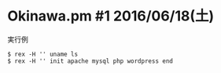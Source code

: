 Okinawa.pm #1 2016/06/18(土)
============================

実行例

    $ rex -H '' uname ls
    $ rex -H '' init apache mysql php wordpress end




